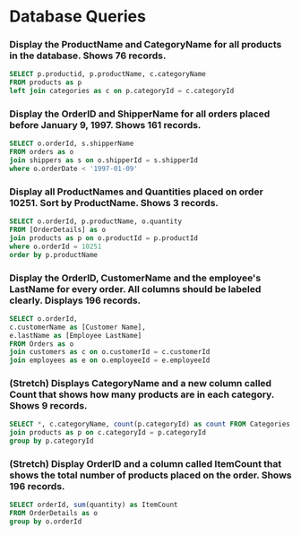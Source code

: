 # Database Queries

### Display the ProductName and CategoryName for all products in the database. Shows 76 records.
```sql
SELECT p.productid, p.productName, c.categoryName 
FROM products as p
left join categories as c on p.categoryId = c.categoryId
```

### Display the OrderID and ShipperName for all orders placed before January 9, 1997. Shows 161 records.
```sql
SELECT o.orderId, s.shipperName 
FROM orders as o 
join shippers as s on o.shipperId = s.shipperId
where o.orderDate < '1997-01-09'
```

### Display all ProductNames and Quantities placed on order 10251. Sort by ProductName. Shows 3 records.
```sql
SELECT o.orderId, p.productName, o.quantity 
FROM [OrderDetails] as o
join products as p on o.productId = p.productId
where o.orderId = 10251
order by p.productName
```

### Display the OrderID, CustomerName and the employee's LastName for every order. All columns should be labeled clearly. Displays 196 records.
```sql
SELECT o.orderId, 
c.customerName as [Customer Name], 
e.lastName as [Employee LastName] 
FROM Orders as o
join customers as c on o.customerId = c.customerId
join employees as e on o.employeeId = e.employeeId
```

### (Stretch)  Displays CategoryName and a new column called Count that shows how many products are in each category. Shows 9 records.
```sql
SELECT *, c.categoryName, count(p.categoryId) as count FROM Categories as c
join products as p on c.categoryId = p.categoryId
group by p.categoryId
```

### (Stretch) Display OrderID and a  column called ItemCount that shows the total number of products placed on the order. Shows 196 records.
```sql
SELECT orderId, sum(quantity) as ItemCount 
FROM OrderDetails as o
group by o.orderId
```